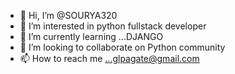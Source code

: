 - 👋 Hi, I’m @SOURYA320
- 👀 I’m interested in python fullstack developer
- 🌱 I’m currently learning ...DJANGO
- 💞️ I’m looking to collaborate on Python community
- 📫 How to reach me ...glpagate@gmail.com

<!---
SOURYA320/SOURYA320 is a ✨ special ✨ repository because its `README.md` (this file) appears on your GitHub profile.
You can click the Preview link to take a look at your changes.
--->
